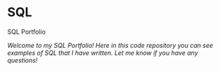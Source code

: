 # SQL
SQL Portfolio

_Welcome to my SQL Portfolio! Here in this code repository you can see examples of SQL that I have written. Let me know if you have any questions!_

